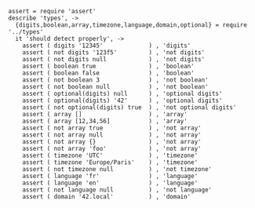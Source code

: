     assert = require 'assert'
    describe 'types', ->
      {digits,boolean,array,timezone,language,domain,optional} = require '../types'
      it 'should detect properly', ->
        assert ( digits '12345'             ) , 'digits'
        assert ( not digits '123f5'         ) , 'not digits'
        assert ( not digits null            ) , 'not digits'
        assert ( boolean true               ) , 'boolean'
        assert ( boolean false              ) , 'boolean'
        assert ( not boolean 3              ) , 'not boolean'
        assert ( not boolean null           ) , 'not boolean'
        assert ( optional(digits) null      ) , 'optional digits'
        assert ( optional(digits) '42'      ) , 'optional digits'
        assert ( not optional(digits) true  ) , 'not optional digits'
        assert ( array []                   ) , 'array'
        assert ( array [12,34,56]           ) , 'array'
        assert ( not array true             ) , 'not array'
        assert ( not array null             ) , 'not array'
        assert ( not array {}               ) , 'not array'
        assert ( not array 'foo'            ) , 'not array'
        assert ( timezone 'UTC'             ) , 'timezone'
        assert ( timezone 'Europe/Paris'    ) , 'timezone'
        assert ( not timezone null          ) , 'not timezone'
        assert ( language 'fr'              ) , 'language'
        assert ( language 'en'              ) , 'language'
        assert ( not language null          ) , 'not language'
        assert ( domain '42.local'          ) , 'domain'
